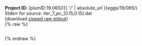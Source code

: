 **Project ID:** [plumID:19.065]({{ '/' | absolute_url }}eggs/19/065/)  
Stderr for source:  iter_7_pc_[0.15,0.15].dat   
(download [zipped raw stdout](iter_7_pc_[0.15,0.15].dat.plumed_master.stdout.txt.zip))  
{% raw %}
<pre>
</pre>
{% endraw %}
